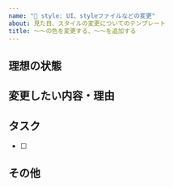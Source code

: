 ```yaml
---
name: "🎨 style: UI、styleファイルなどの変更"
about: 見た目、スタイルの変更についてのテンプレート
title: 〜〜の色を変更する、〜〜を追加する
---
```


## 理想の状態
<!-- テンプレートの種類を増やす -->


## 変更したい内容・理由
<!-- issueテンプレートが使いにくいので改善したい -->


## タスク
<!-- テンプレートの調査、入力時に必要なことがあればメモをしてデータを集める等 -->
- [ ] 


## その他
